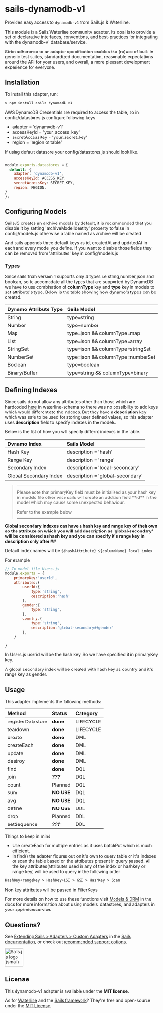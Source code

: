 # sails-dynamodb-v1

Provides easy access to `dynamodb-v1` from Sails.js & Waterline.

This module is a Sails/Waterline community adapter. Its goal is to provide a set of declarative interfaces, conventions, and best-practices for integrating with the dynamodb-v1 database/service.

Strict adherence to an adapter specification enables the (re)use of built-in generic test suites, standardized documentation, reasonable expectations around the API for your users, and overall, a more pleasant development experience for everyone.

## Installation

To install this adapter, run:

```sh
$ npm install sails-dynamodb-v1
```

AWS DynamoDB Credentials are required to access the table, so in config/datastores.js configure following keys
- adapter = 'dynamodb-v1'
- accessKeyId = 'your_access_key'
- secretAccessKey = 'your_secret_key'
- region = 'region of table'

If using default datasore your config/datastores.js should look like.

```js

module.exports.datastores = {
  default: {
    adapter: 'dynamodb-v1',
    accessKeyId: ACCESS_KEY,
    secretAccessKey: SECRET_KEY,
    region: REGION,
}
};


```

## Configuring Models

SailsJS creates an archive models by default, it is recommended that you disable it by setting 'archiveModelIdentity' property to false in config/models.js otherwise a table named as archive will be created

And sails appends three default keys as id, createdAt and updatedAt in each and every model you define. If you want to disable those fields they can be removed from 'attributes' key in config/models.js

### Types

Since sails from version 1 supports only 4 types i.e string,number,json and boolean, so to accomodate all the types that are supported by DynamoDB we have to use combination of **columnType** key and **type** key in models to set attribute's type.
Below is the table showing how dynamo's types can be created.

| Dynamo Attribute Type | Sails Model                       |
| :-------------------- | :-------------------------------- |
| String                | type=string                       |
| Number                | type=number                       |
| Map                   | type=json && columnType=map                     |
| List                  | type=json && columnType=array     |
| StringSet             | type=json && columnType=stringSet |
| NumberSet             | type=json && columnType=numberSet |
| Boolean               | type=boolean                      |
| Binary/Buffer         | type=string && columnType=binary                    |

## Defining Indexes

Since sails do not allow any attributes other than those which are hardcoded [here](https://github.com/balderdashy/waterline-schema/blob/master/accessible/valid-attribute-properties.js) in waterline-schema so there was no possibility to add keys which would differentiate the indexes.
But they have a **description** key which was safe to be used for storing user defined values, so this adapter uses **description** field to specify indexes in the models.

Below is the list of how you will specify differnt indexes in the table.

| Dynamo Index             | Sails Model                      |
| :----------------------- | :------------------------------- |
| Hash Key                 | description = 'hash'             |
| Range Key                | description = 'range'            |
| Secondary Index          | description = 'local-secondary'        |
| Global Secondary Index | description = 'global-secondary' |

><hr>
> Please note that primaryKey field must be initialized as your hash key in models file other wise sails will create an addition field **id** in the model which may cause some unexpected behaviour.
>
> Refer to the example below 
><hr>

**Global secondary indexes can have a hash key and range key of their own so the attribute on which you will add description as 'global-secondary' will be considered as hash key and you can specify it's range key in description only after ##**

Default index names will be
`${hashAttribute}_${columnName}_local_index`

For example

```js
// In model file Users.js
module.exports = {
    primaryKey:'userId',
    attributes:{
        userId:{
            type:'string',
            description:'hash'
        },
        gender:{
            type:'string',
        },
        country:{
            type:'string',
            description:'global-secondary##gender'
        },
    }

}
```
In Users.js userid will be the hash key. So we have specified it in primaryKey key.

A global secondary index will be created with hash key as country and it's range key as gender.

## Usage

This adapter implements the following methods:

| Method            | Status            | Category  |
| :---------------- | :---------------- | :-------- |
| registerDatastore | __done__ | LIFECYCLE |
| teardown          | __done__ | LIFECYCLE |
| create            | __done__           | DML       |
| createEach        | __done__           | DML       |
| update            | __done__           | DML       |
| destroy           | __done__           | DML       |
| find              | __done__           | DQL       |
| join              | _**???**_         | DQL       |
| count             | Planned           | DQL       |
| sum               | __NO USE__           | DQL       |
| avg               | __NO USE__           | DQL       |
| define            | __NO USE__           | DDL       |
| drop              | Planned           | DDL       |
| setSequence       | _**???**_         | DDL       |

Things to keep in mind
- Use createEach for multiple entries as it uses batchPut which is much efficient.
- In find() the adapter figures out on it's own to query table or it's indexes or scan the table based on the attributes present in query passed. All the key attributes(attributes used in any of the index or hashkey or range key) will be used to query in the following order


```txt
HashKey+rangekey > HashKey+LSI > GSI > HashKey > Scan
```
 Non key attributes will be passed in FilterKeys.
 
For more details on how to use these functions visit [Models & ORM](https://sailsjs.com/docs/concepts/models-and-orm) in the docs for more information about using models, datastores, and adapters in your app/microservice.




## Questions?

See [Extending Sails > Adapters > Custom Adapters](https://sailsjs.com/documentation/concepts/extending-sails/adapters/custom-adapters) in the [Sails documentation](https://sailsjs.com/documentation), or check out [recommended support options](https://sailsjs.com/support).

<a href="https://sailsjs.com" target="_blank" title="Node.js framework for building realtime APIs."><img src="https://github-camo.global.ssl.fastly.net/9e49073459ed4e0e2687b80eaf515d87b0da4a6b/687474703a2f2f62616c64657264617368792e6769746875622e696f2f7361696c732f696d616765732f6c6f676f2e706e67" width=60 alt="Sails.js logo (small)"/></a>



## License

This dynamodb-v1 adapter is available under the **MIT license**.

As for [Waterline](http://waterlinejs.org) and the [Sails framework](https://sailsjs.com)? They're free and open-source under the [MIT License](https://sailsjs.com/license).
